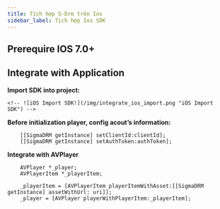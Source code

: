 ```yaml
---
title: Tích hợp S-Drm trên Ios
sidebar_label: Tích hợp Ios SDK
---
```


## Prerequire IOS 7.0+
## Integrate with Application

**Import SDK into project:** 

	<!-- ![iOS Import SDK!](/img/integrate_ios_import.png "iOS Import SDK") -->
	
**Before initialization player, config acout’s information:**
	
```
	[[SigmaDRM getInstance] setClientId:clientId];
	[[SigmaDRM getInstance] setAuthToken:authToken];
```

**Integrate with AVPlayer**

```
	AVPlayer *_player;
	AVPlayerItem *_playerItem;
	
	_playerItem = [AVPlayerItem playerItemWithAsset:[[SigmaDRM getInstance] assetWithUrl: uri]];	
	_player = [AVPlayer playerWithPlayerItem:_playerItem];
```